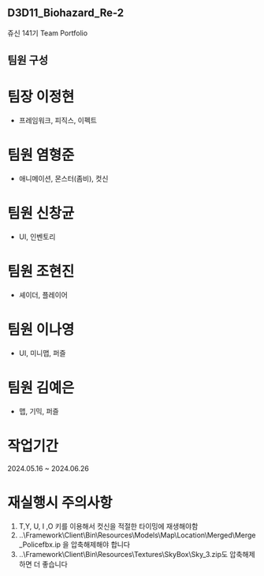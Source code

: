## D3D11_Biohazard_Re-2

쥬신 141기 Team Portfolio

## 팀원 구성
# 팀장 이정현
  - 프레임워크, 피직스, 이펙트
# 팀원 염형준
  - 애니메이션, 몬스터(좀비), 컷신
# 팀원 신창균
  - UI, 인벤토리
# 팀원 조현진
  - 셰이더, 플레이어
# 팀원 이나영
  - UI, 미니맵, 퍼즐
# 팀원 김예은
  - 맵, 기믹, 퍼즐

# 작업기간
  2024.05.16 ~ 2024.06.26

# 재실행시 주의사항
  1. T,Y, U, I ,O 키를 이용해서 컷신을 적절한 타이밍에 재생해야함
  2. ..\Framework\Client\Bin\Resources\Models\Map\Location\Merged\Merge_Policefbx.ip 을 압축해제해야 합니다
  3. ..\Framework\Client\Bin\Resources\Textures\SkyBox\Sky_3.zip도 압축해제하면 더 좋습니다


